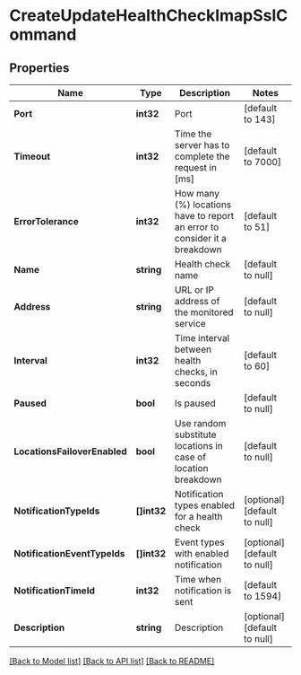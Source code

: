 # CreateUpdateHealthCheckImapSslCommand

## Properties
Name | Type | Description | Notes
------------ | ------------- | ------------- | -------------
**Port** | **int32** | Port | [default to 143]
**Timeout** | **int32** | Time the server has to complete the request in [ms] | [default to 7000]
**ErrorTolerance** | **int32** | How many (%) locations have to report an error to consider it a breakdown | [default to 51]
**Name** | **string** | Health check name | [default to null]
**Address** | **string** | URL or IP address of the monitored service | [default to null]
**Interval** | **int32** | Time interval between health checks, in seconds | [default to 60]
**Paused** | **bool** | Is paused | [default to null]
**LocationsFailoverEnabled** | **bool** | Use random substitute locations in case of location breakdown | [default to null]
**NotificationTypeIds** | **[]int32** | Notification types enabled for a health check | [optional] [default to null]
**NotificationEventTypeIds** | **[]int32** | Event types with enabled notification | [optional] [default to null]
**NotificationTimeId** | **int32** | Time when notification is sent | [default to 1594]
**Description** | **string** | Description | [optional] [default to null]

[[Back to Model list]](../README.md#documentation-for-models) [[Back to API list]](../README.md#documentation-for-api-endpoints) [[Back to README]](../README.md)


